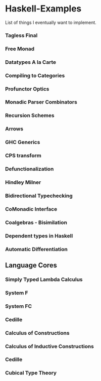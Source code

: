 # Haskell-Examples
List of things I eventually want to implement.

### Tagless Final
### Free Monad
### Datatypes A la Carte
### Compiling to Categories
### Profunctor Optics
### Monadic Parser Combinators
### Recursion Schemes
### Arrows
### GHC Generics
### CPS transform
### Defunctionalization
### Hindley Milner
### Bidirectional Typechecking
### CoMonadic Interface
### Coalgebras - Bisimilation
### Dependent types in Haskell
### Automatic Differentiation

## Language Cores
### Simply Typed Lambda Calculus
### System F
### System FC
### Cedille
### Calculus of Constructions
### Calculus of Inductive Constructions
### Cedille
### Cubical Type Theory
###
###
###
###
